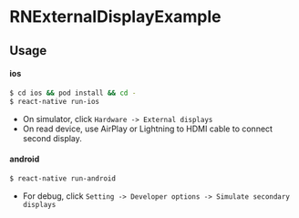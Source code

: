 # RNExternalDisplayExample

## Usage

#### ios

```bash
$ cd ios && pod install && cd -
$ react-native run-ios
```

- On simulator, click `Hardware -> External displays`
- On read device, use AirPlay or Lightning to HDMI cable to connect second display.

#### android

```bash
$ react-native run-android
```

- For debug, click `Setting -> Developer options -> Simulate secondary displays`
